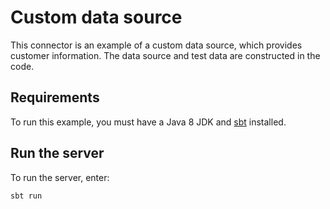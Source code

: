 # Custom data source

This connector is an example of a custom data source, which provides customer information.
The data source and test data are constructed in the code.

## Requirements

To run this example, you must have a Java 8 JDK and [sbt](http://www.scala-sbt.org/) installed.

## Run the server

To run the server, enter:

```shell
sbt run
```
